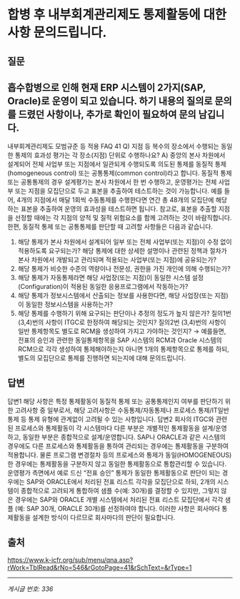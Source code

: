 # 합병 후 내부회계관리제도 통제활동에 대한 사항 문의드립니다.

## 질문
흡수합병으로 인해 현재 ERP 시스템이 2가지(SAP, Oracle)로 운영이 되고 있습니다.
하기 내용의 질의로 문의를 드렸던 사항이나, 추가로 확인이 필요하여 문의 남깁니다.
-
내부회계관리제도 모범규준 등 적용 FAQ 41
Q) 지점 등 복수의 장소에서 수행되는 동일한 통제의 효과성 평가는 각 장소(지점) 단위로 수행하나요?
A) 중앙의 본사 차원에서 설계되어 전체 사업부 또는 지점에서 일관되게 수행되도록 의도된 통제를 동질적 통제(homogeneous control) 또는 공통통제(common control)라고 합니다. 동질적 통제 또는 공통통제의 경우 설계평가는 본사 차원에서 한 번 수행하고, 운영평가는 전체 사업부 또는 지점을 모집단으로 두고 표본을 추출하여 테스트하는 것이 가능합니다.
예를 들어, 4개의 지점에서 매달 1회씩 수동통제를 수행한다면 연간 총 48개의 모집단에 해당하는 표본을 추출하여 운영의 효과성을 테스트하면 됩니다. 참고로, 표본을 추출할 지점을 선정할 때에는 각 지점의 양적 및 질적 위험요소를 함께 고려하는 것이 바람직합니다.
한편, 동질적 통제 또는 공통통제를 판단할 때 고려할 사항들은 다음과 같습니다.
1. 해당 통제가 본사 차원에서 설계되어 일부 또는 전체 사업부(또는 지점)이 수정 없이 적용하도록 요구되는가? 해당 통제에 대한 상세한 설명이나 관련된 정책과 절차가 본사 차원에서 개발되고 관리되며 적용되는 사업부(또는 지점)에 공유되는가?
2. 해당 통제가 비슷한 수준의 역량이나 전문성, 권한을 가진 개인에 의해 수행되는가?
3. 해당 통제가 자동통제라면 해당 사업장(또는 지점)이 동일한 시스템 설정(Configuration)이 적용된 동일한 응용프로그램에서 작동하는가?
4. 해당 통제가 정보시스템에서 산출되는 정보를 사용한다면, 해당 사업장(또는 지점)이 동일한 정보시스템을 사용하는가?
5. 해당 통제를 수행하기 위해 요구되는 판단이나 추정의 정도가 높지 않은가?​
질의1번 (3,4)번의 사항이 ITGC로 한정하여 해당되는 것인지?
질의2번 (3,4)번의 사항이 일반 통제항목도 별도로 RCM을 생성하여 가지고 가야하는 것인지?
→ 예를들면, 전표의 승인과 관련한 동일통제항목을 SAP 시스템의 RCM과 Oracle 시스템의 RCM으로 각각 생성하여 통제해야하는지
아니면 1개의 통제항목으로 통제를 하되, 별도의 모집단으로 통제를 진행하면 되는지에 대해 문의드립니다.

## 답변
답변1
해당 사항은 특정 통제활동이 동질적 통제 또는 공통통제인지 여부를 판단하기 위한 고려사항 중 일부로서, 해당 고려사항은 수동통제/자동통제나 프로세스 통제/IT일반통제 등 통제 유형에 관계없이 고려될 수 있는 사항입니다.
답변2
회사의 ITGC와 관련된 프로세스와 통제활동이 각 시스템마다 다른 부분은 개별적인 통제활동을 설계/운영하고, 동일한 부분은 종합적으로 설계/운영합니다.
SAP나 ORACLE과 같은 시스템의 경우에도 다른 프로세스와 통제활동을 통하여 관리되는 경우에는 통제활동을 구분하여 적용합니다. 물론 프로그램 변경절차 등의 프로세스와 통제가 동일(HOMOGENEOUS) 한 경우에는 통제활동을 구분하지 않고 동일한 통제활동으로 통합관리할 수 있습니다.
운영평가 측면에서 예로 드신 “전표 승인” 통제가 동일한 통제활동으로 판단이 되는 경우에는 SAP와 ORACLE에서 처리된 전표 리스트 각각을 모집단으로 하되, 2개의 시스템이 종합적으로 고려되게 통합하여 샘플 수(예: 30개)를 결정할 수 있지만, 그렇지 않은 경우에는 SAP와 ORACLE 개별 시스템에서 처리된 전표 리스트 모집단에서 각각 샘플 (예: SAP 30개, ORACLE 30개)를 선정하여야 합니다.
이러한 사항은 회사마다 통제활동을 설계한 방식이 다르므로 회사마다의 판단이 필요합니다.

## 출처
https://www.k-icfr.org/sub/menu/qna.asp?rWork=TblRead&rNo=546&rGotoPage=41&rSchText=&rType=1

---
*게시글 번호: 336*

